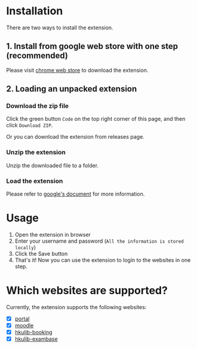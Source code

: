 # Installation
There are two ways to install the extension.

## 1. Install from google web store with one step (recommended)
Please visit [chrome web store](https://chrome.google.com/webstore/detail/fasthku/hhffcodhhpkpncnhdhoahfdedebfoiii) to download the extension.

## 2. Loading an unpacked extension
### Download the zip file
Click the green button `Code` on the top right corner of this page, and then click `Download ZIP`.

Or you can download the extension from releases page.

### Unzip the extension
Unzip the downloaded file to a folder.

### Load the extension
Please refer to [google's document](https://developer.chrome.com/docs/extensions/mv3/getstarted/development-basics/#load-unpacked) for more information.

# Usage
1. Open the extension in browser
2. Enter your username and password (`All the information is stored locally`)
3. Click the Save button
4. That's it! Now you can use the extension to login to the websites in one step.

# Which websites are supported?
Currently, the extension supports the following websites:
- [x] [portal](https://hkuportal.hku.hk/login.html)
- [x] [moodle](https://moodle.hku.hk/my/)
- [x] [hkulib-booking](https://lib.hku.hk/hkulauth/legacy/authMain?uri=https://booking.lib.hku.hk/getpatron.aspx)
- [x] [hkulib-exambase](https://exambase-lib-hku-hk.eproxy.lib.hku.hk/exhibits/show/exam/home)

